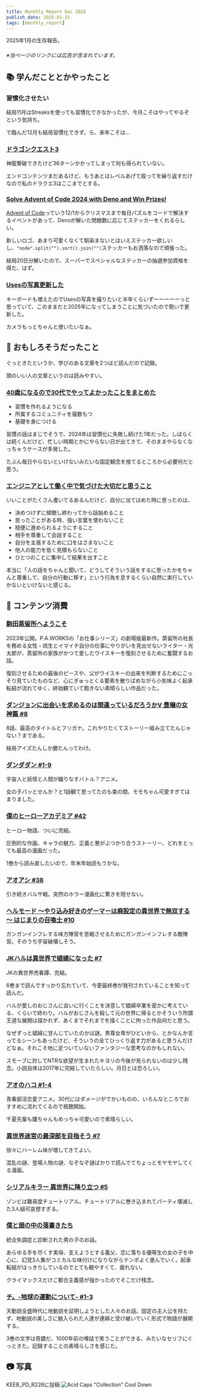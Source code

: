 ```yaml
---
title: Monthly Report Dec 2025
publish_date: 2025-01-31
tags: [monthly_report]
---
```


2025年1月の生存報告。

###### ※当ページのリンクには広告が含まれています。

## 📚 学んだこととかやったこと

### 習慣化させたい

結局11月はStreaksを使っても習慣化できなかったが、今月こそはやってやるぞという気持ち。

で臨んだ12月も結局習慣化できず。ら、来年こそは…

### [ドラゴンクエスト3](https://www.dragonquest.jp/roto-trilogy/dq3/)

神龍撃破できたけど36ターンかかってしまって何も得られていない。

エンドコンテンツまだあるけど、もうあとはレベルあげて殴ってを繰り返すだけなので私のドラクエ3はここまでとする。

### [Solve Advent of Code 2024 with Deno and Win Prizes!](https://deno.com/blog/advent-of-code-2024)

[Advent of Code](https://adventofcode.com)っていう12/1からクリスマスまで毎日パズルをコードで解決するイベントがあって、Denoが解いた問題数に応じてステッカーをくれるらしい。

新しいロゴ、あまり可愛くなくて馴染まないとはいえステッカー欲しいし、`"node".split("").sort().join("")`ステッカーもお洒落なので頑張った。

結局20日分解いたので、スーパーでスペシャルなステッカーの抽選参加資格を得た、はず。

### [Usesの写真更新した](https://ryoo.cc/uses)

キーボードも増えたのでUsesの写真を撮りたいと半年くらいずーーーーーっと思っていて、このままだと2025年になってしまうことに気づいたので勢いで更新した。

カメラもっとちゃんと使いたいなぁ。

## 🧐 おもしろそうだったこと

ぐっときたというか、学びのある文章を2つほど読んだので記録。

頭のいい人の文章というのは読みやすい。

### [40歳になるので30代でやってよかったことをまとめた](https://soudai.hatenablog.com/entry/2024/10/19/153628)

- 習慣を作れるようになる
- 所属するコミュニティを複数もつ
- 基礎を身につける

習慣の話はまじでそうで、2024年は習慣化に失敗し続けた1年だった。しばらくは続くんだけど、忙しい時期とかにやらない日が出てきて、そのままやらなくなっちゃうケースが多発した。

たぶん毎日やらないといけないみたいな固定観念を捨てるところから必要何だと思う。

### [エンジニアとして働く中で気づけた大切だと思うこと](https://qiita.com/YOS0602/items/916ce3a05336d94e1644)

いいことがたくさん書いてるあるんだけど、自分に当てはめた時に思ったのは、

- 決めつけずに傾聴し終わってから話始めること
- 思ったことがある時、強い言葉を使わないこと
- 穏便に進められるようにすること
- 相手を尊重して会話すること
- 自分を主張するために口をはさまないこと
- 他人の能力を低く見積もらないこと
- ひとつのことに集中して結果を出すこと

本当に「人の話をちゃんと聞いて、どうしてそういう話をするに至ったかをちゃんと尊重して、自分の行動に移す」という行為を息するくらい自然に実行していかないといけないと感じる。

## 👾 コンテンツ消費

### [駒田蒸留所へようこそ](https://filmarks.com/movies/109617)

2023年公開。P.A.WORKSの「お仕事シリーズ」の劇場版最新作。蒸留所の社長を務める女性・琉生とイマイチ自分の仕事にやりがいを見出せないライター・光太郎が、蒸留所の家族がかつて愛したウイスキーを復刻させるために奮闘するお話。

復刻させるための最後のピースや、父がウイスキーの出来を判断するためにこっそり見ていたものなど、心にぎゅっとくる要素を散りばめながら小気味よく起承転結が流れてゆく、終始観ていて飽きない素晴らしい作品だった。

### [ダンジョンに出会いを求めるのは間違っているだろうかⅤ 豊穣の女神篇 #8](https://annict.com/works/11504)

8話、最高のタイトルとフリガナ。これやりたくてストーリー組み立てたんじゃない？まである。

結局アイズたんしか勝たんってわけ。

### [ダンダダン #1-9](https://annict.com/works/11771)

宇宙人と妖怪と人間が織りなすバトル？アニメ。

女の子パッとせんか？と1話観て思ってたのも束の間、モモちゃん可愛すぎてはまりました。

### [僕のヒーローアカデミア #42](https://amzn.to/3P613xz)

ヒーロー物語、ついに完結。

圧倒的な作画、キャラの魅力、正義と悪がぶつかり合うストーリー、どれをとっても最高の漫画だった。

1巻から読み直したいので、年末年始読もうかな。

### [アオアシ #38](https://amzn.to/3PhKWwO)

引き続きバルサ戦。突然のホラー漫画化に驚きを隠せない。

### [ヘルモード ～やり込み好きのゲーマーは廃設定の異世界で無双する～ はじまりの召喚士 #10](https://amzn.to/4fxUj6l)

ガンガンインフレする味方陣営を苦戦させるためにガンガンインフレする敵陣営。そのうち宇宙破壊しそう。

### [JKハルは異世界で娼婦になった #7](https://amzn.to/4iWyQXt)

JKの異世界売春譚、完結。

6巻まで読んですっかり忘れていて、今更最終巻が発刊されていることを知って読んだ。

ハルが愛しのおじさんに会いに行くことを決意して娼婦卒業を密かに考えている、くらいで終わり。ハルがおじさんを殺して元の世界に帰るとかそういう所謂王道な展開は描かれず、あくまでそれまでを描くことに拘った作品何だと思う。

なぜずっと娼婦に甘んじていたのかは謎。男尊女卑がひどいから、とかなんか言ってるシーンもあったけど、そういうの全てひっくり返す力があると思うんだけどなぁ。それこそ地に足ついていないファンタジーな思考なのかもしれない。

スモーブに対してNTRな欲望が生まれたキヨリの今後が見られないのは少し残念。小説自体は2017年に完結していたらしい。月日とは恐ろしい。

### [アオのハコ #1-4](https://annict.com/works/11586)

青春部活恋愛アニメ。30代にはダメージがでかいものの、いろんなところでおすすめに流れてくるので視聴開始。

千夏先輩も雛ちゃんもめっちゃ可愛いので素晴らしい。

### [異世界迷宮の最深部を目指そう #7](https://amzn.to/4iY8nZQ)

徐々にハーレム味が増してきてよい。

混乱の謎、登場人物の謎、なぞなぞ謎ばかりで読んでてちょっとモヤモヤしてくる漫画。

### [シリアルキラー 異世界に降り立つ #5](https://amzn.to/4iTinU2)

ゾンビは難易度チュートリアル。チュートリアルに巻き込まれてパーティ壊滅した3人組可哀想すぎる。

### [僕と頭の中の落書きたち](https://filmarks.com/movies/91915)

統合失調症と診断された男の子のお話。

あらゆる手を尽くす実母、支えようとする義父、恋に落ちる優等生の女の子を中心に、幻覚3人集がコミカルな味付けになりながらテンポよく進んでいく。起承転結がはっきりしているのでとても観やすくて、疲れない。

クライマックスだけご都合主義感が強かったのでそこだけ残念。

### [チ。-地球の運動について- #1-3](https://amzn.to/4gwxrp1)

天動説全盛時代に地動説を証明しようとした人々のお話。固定の主人公を持たず、地動説の美しさに魅入られた人達が連綿と受け継いでいく形式で物語が展開する。

3巻の文字は奇蹟だ、1000年前の噂話で笑うことができる、みたいなセリフにぐっときた。記録することの素晴らしさを感じた。

## 📷 写真

KEEB_PD_R226に投稿
![Acid Caps "Collection" Cool Down](https://d3toh8on7lf5va.cloudfront.net/cool_down.jpg)
